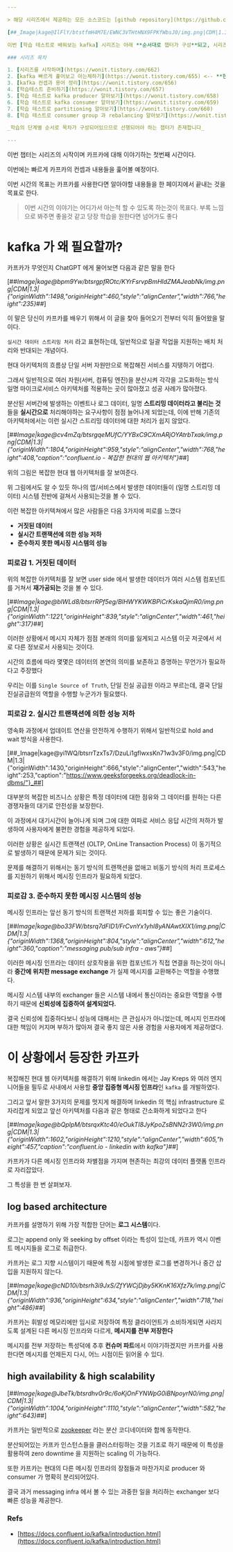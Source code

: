 ```yaml
---

> 해당 시리즈에서 제공하는 모든 소스코드는 [github repository](https://github.com/my-research/kafka) 에서 제공됩니다. 자세한 코드와 테스트 케이스는 github repository 에서 확인해주세요.

[##_Image|kage@IlFlY/btstfmH4M7E/EWNC3VTHtHNX9FPKfWbsJ0/img.png|CDM|1.3|{"originWidth":966,"originHeight":486,"style":"alignCenter","width":538,"height":271}_##]

이번 [학습 테스트로 배워보는 kafka] 시리즈는 아래 **순서대로 챕터가 구성**되고, 시리즈 외로 kafka 관련하여 **더욱 많은 학습 정보**는 [kafka 심화 세션](https://wonit.tistory.com/category/%F0%9F%94%AC%EC%95%84%ED%82%A4%ED%85%8D%EC%B2%98/-%20Event-Driven-Architecture) 에서 확인할 수 있습니다.

### 시리즈 목차

1. [시리즈를 시작하며](https://wonit.tistory.com/662) 
2. [kafka 빠르게 훑어보고 아는체하기](https://wonit.tistory.com/655) <-- **현재 글**
3. [kafka 컨셉과 용어 정리](https://wonit.tistory.com/656)
4. [학습테스트 준비하기](https://wonit.tistory.com/657)
5. [학습 테스트로 kafka producer 알아보기](https://wonit.tistory.com/658)
6. [학습 테스트로 kafka consumer 알아보기](https://wonit.tistory.com/659)
7. [학습 테스트로 partitioning 알아보기](https://wonit.tistory.com/660)
8. [학습 테스트로 consumer group 과 rebalancing 알아보기](https://wonit.tistory.com/661)

_학습의 단계별 순서로 목차가 구성되어있으므로 선행되어야 하는 챕터가 존재합니다_

---
```


이번 챕터는 시리즈의 시작이며 카프카에 대해 이야기하는 첫번째 시간이다.

이번에는 빠르게 카프카의 컨셉과 내용들을 훑어볼 예정이다.

이번 시간의 목표는 카프카를 사용한다면 알아야할 내용들을 한 페이지에서 끝내는 것을 목표로 한다.

> 이번 시간의 이야기는 어디가서 아는척 할 수 있도록 하는것이 목표다. 부록 느낌으로 봐주면 좋을것 같고 당장 학습을 원한다면 넘어가도 좋다

# kafka 가 왜 필요할까?

카프카가 무엇인지 ChatGPT 에게 물어보면 다음과 같은 말을 한다

[##_Image|kage@bpm9Yw/btsrgpfROtc/KYrFsrvpBmHldZMAJeabNk/img.png|CDM|1.3|{"originWidth":1498,"originHeight":460,"style":"alignCenter","width":766,"height":235}_##]

이 말은 당신이 카프카를 배우기 위해서 이 글을 찾아 들어오기 전부터 익히 들어왔을 말이다.

`실시간 데이터 스트리밍 처리` 라고 표현하는데, 일반적으로 일괄 작업을 지원하는 배치 처리와 반대되는 개념이다.

현대 아키텍처의 흐름상 단일 서버 자원만으로 복잡해진 서비스를 지탱하기 어렵다.

그래서 일반적으로 여러 자원(서버, 컴퓨팅 엔진)을 분산시켜 각각을 고도화하는 방식 일명 마이크로서비스 아키텍처를 적용하는 곳이 많아졌고 성공 사례가 많아졌다.

분산된 서버간에 발생하는 이벤트나 로그 데이터, 일명 **스트리밍 데이터라고 불리는 것**들을 **실시간으로** 처리해야하는 요구사항이 점점 늘어나게 되었는데, 이에 반해 기존의 아키텍처에서는 이런 실시간 스트리밍 데이터에 대한 처리가 쉽지 않았다.

[##_Image|kage@cv4mZq/btsrgqeMUfC/YYBxC9CXmARjOYAtrbTxak/img.png|CDM|1.3|{"originWidth":1804,"originHeight":959,"style":"alignCenter","width":768,"height":408,"caption":"confluent.io - 복잡한 현대의 웹 아키텍처"}_##]

위의 그림은 복잡한 현대 웹 아키텍처를 잘 보여준다.

위 그림에서도 알 수 있듯 하나의 앱/서비스에서 발생한 데이터들이 (일명 스트리밍 데이터) 시스템 전반에 걸쳐서 사용되는것을 볼 수 있다.

이런 복잡한 아키텍쳐에서 많은 사람들은 다음 3가지에 피로를 느꼈다

- **거짓된 데이터**
- **실시간 트랜잭션에 의한 성능 저하**
- **준수하지 못한 메시징 시스템의 성능**

### 피로감 1. 거짓된 데이터

위의 복잡한 아키텍처를 잘 보면 user side 에서 발생한 데이터가 여러 시스템 컴포넌트를 거쳐서 **재가공되는** 것을 볼 수 있다.

[##_Image|kage@blWLd8/btsrrRPf5eg/BlHWYKWKBPiCrKskaQjmR0/img.png|CDM|1.3|{"originWidth":1221,"originHeight":839,"style":"alignCenter","width":461,"height":317}_##]

이러한 상황에서 메시지 자체가 점점 본래의 의미를 잃게되고 시스템 이곳 저곳에서 서로 다른 정보로서 사용되는 것이다.

시간의 흐름에 따라 몇몇은 데이터의 본연의 의미를 보존하고 증명하는 무언가가 필요하다고 주장했다

우리는 이를 `Single Source of Truth`, 단일 진실 공급원 이라고 부르는데, 결국 단일진실공급원의 역할을 수행할 누군가가 필요했다.

### 피로감 2. 실시간 트랜잭션에 의한 성능 저하

영속화 과정에서 업데이트 연산을 안전하게 수행하기 위해서 일반적으로 hold and wait 방식을 사용한다.

[##_Image|kage@yi1WQ/btsrrTzxTs7/DzuLi1gflwxsKn71w3v3F0/img.png|CDM|1.3|{"originWidth":1430,"originHeight":666,"style":"alignCenter","width":543,"height":253,"caption":"https://www.geeksforgeeks.org/deadlock-in-dbms/"}_##]

대부분의 복잡한 비즈니스 상황은 특정 데이터에 대한 점유와 그 데이터를 원하는 다른 경쟁자들의 대기로 안전성을 보장한다.

이 과정에서 대기시간이 늘어나게 되며 그에 대한 여파로 서비스 응답 시간의 저하가 발생하여 사용자에게 불편한 경험을 제공하게 되었다.

이러한 상황은 실시간 트랜잭션 (OLTP, OnLine Transaction Process) 이 동기적으로 발생하기 때문에 문제가 되는 것이다.

문제를 해결하기 위해서는 동기 방식의 트랜잭션을 없애고 비동기 방식의 처리 프로세스를 지원하기 위해서 메시징 인프라가 필요하게 되었다.

### 피로감 3. 준수하지 못한 메시징 시스템의 성능

메시징 인프라는 앞선 동기 방식의 트랜잭션 저하를 회피할 수 있는 좋은 기술이다.

[##_Image|kage@bo33FW/btsrq7dFID1/FrCvnYx1yhI8yANAwtXIX1/img.png|CDM|1.3|{"originWidth":1368,"originHeight":804,"style":"alignCenter","width":612,"height":360,"caption":"messaging pub/sub infra - aws"}_##]

이러한 메시징 인프라는 데이터 상호작용을 위한 컴포넌트가 직접 연결을 하는것이 아니라 **중간에 위치한 message exchange** 가 실제 메시지를 교환해주는 역할을 수행했다.

메시징 시스템 내부의 exchanger 들은 시스템 내에서 통신이라는 중요한 역할을 수행하기 때문에 **신뢰성에 집중하여 설계되었다.**

결국 신뢰성에 집중하다보니 성능에 대해서는 큰 관심사가 아니었는데, 메시지 인프라에 대한 책임이 커지며 부하가 많아져 결국 좋지 않은 사용 경험을 사용자에게 제공하였다.

# 이 상황에서 등장한 카프카

복잡해진 현대 웹 아키텍처를 해결하기 위해 linkedin 에서는 Jay Kreps 와 여러 엔지니어들을 필두로 사내에서 사용할 **중앙 집중형 메시징 인프라**인 `kafka` 를 개발하였다.

그리고 앞서 말한 3가지의 문제를 멋지게 해결하며 linkedin 의 핵심 infrastructure 로 자리잡게 되었고 앞선 아키텍처를 다음과 같은 형태로 간소화하게 되었다고 한다

[##_Image|kage@bQplpM/btsrqxKtc40/eOukTI8JyKpoZsBNN2r3W0/img.png|CDM|1.3|{"originWidth":1602,"originHeight":1210,"style":"alignCenter","width":605,"height":457,"caption":"confluent.io - linkedin with kafka"}_##]

카프카가 다른 메시징 인프라와 차별점을 가지며 현존하는 최강의 데이터 플랫폼 인프라로 자리잡았다.

그 특성을 한 번 살펴보자.

## log based architecture

카프카를 설명하기 위해 가장 적합한 단어는 **로그 시스템**이다.

로그는 append only 와 seeking by offset 이라는 특성이 있는데, 카프카 역시 이벤트 메시지들을 로그로 취급한다.

카프카는 로그 지향 시스템이기 때문에 특정 시점에 발생한 로그를 변경하거나 중간 삽입을 지원하지 않는다.

[##_Image|kage@cND10i/btsrh3i9JxS/ZfYWCjDjby5KKnK16Xfz7k/img.png|CDM|1.3|{"originWidth":936,"originHeight":634,"style":"alignCenter","width":718,"height":486}_##]

카프카는 휘발성 메모리에만 임시로 저장하여 특정 클라이언트가 소비하게되면 사라지도록 설계된 다른 메시징 인프라와 다르게, **메시지를 전부 저장한다**

메시지를 전부 저장하는 특성덕에 추후 **컨슈머 파트**에서 이야기하겠지만 카프카를 사용한다면 메시지를 언제든지 다시, 어느 시점이든 읽어올 수 있다.

## high availability & high scalability

[##_Image|kage@JbeTk/btsrdhv0r9c/6oKjOnFYNWpG0iBNpoyrN0/img.png|CDM|1.3|{"originWidth":1004,"originHeight":1110,"style":"alignCenter","width":582,"height":643}_##]

카프카는 일반적으로 [zookeeper](https://zookeeper.apache.org/) 라는 분산 코디네이터와 함께 동작한다.

분산되어있는 카프카 인스턴스들을 클러스터링하는 것을 기조로 하기 때문에 이 특성을 활용하여 zero downtime 을 지원하는 scaling 이 가능하다.

또한 카프카는 현대의 다른 메시징 인프라의 장점들과 마찬가지로 producer 와 consumer 가 명확히 분리되어있다.

결국 과거 messaging infra 에서 볼 수 있는 과중한 일을 처리하는 exchanger 보다 빠른 성능을 제공한다.

### Refs

- [https://docs.confluent.io/kafka/introduction.html](https://docs.confluent.io/kafka/introduction.html)
